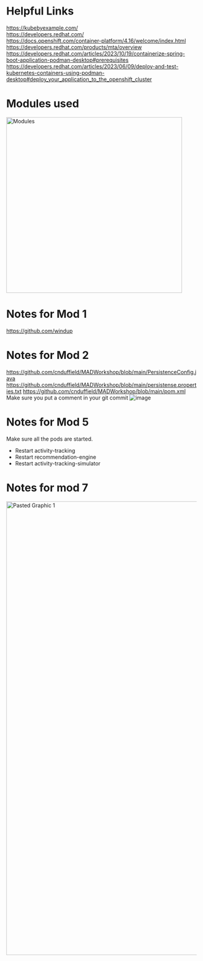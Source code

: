 # Helpful Links
https://kubebyexample.com/ <br>
https://developers.redhat.com/ <br>
https://docs.openshift.com/container-platform/4.16/welcome/index.html <br>
https://developers.redhat.com/products/mta/overview <br>
https://developers.redhat.com/articles/2023/10/19/containerize-spring-boot-application-podman-desktop#prerequisites <br>
https://developers.redhat.com/articles/2023/06/09/deploy-and-test-kubernetes-containers-using-podman-desktop#deploy_your_application_to_the_openshift_cluster

# Modules used
<img width="465" alt="Modules" src="https://github.com/cnduffield/MADWorkshop/assets/16171877/0069b6ed-4504-46db-b92b-006988b553dc">

# Notes for Mod 1
https://github.com/windup

# Notes for Mod 2
https://github.com/cnduffield/MADWorkshop/blob/main/PersistenceConfig.java
https://github.com/cnduffield/MADWorkshop/blob/main/persistense.properties.txt
https://github.com/cnduffield/MADWorkshop/blob/main/pom.xml <be>
Make sure you put a comment in your git commit
![image](https://github.com/user-attachments/assets/35a16a40-c5db-4640-9c46-94e3d4fd6939)

# Notes for Mod 5
Make sure all the pods are started. 
* Restart  activity-tracking
* Restart  recommendation-engine
* Restart  activity-tracking-simulator

# Notes for mod 7
<img width="1201" alt="Pasted Graphic 1" src="https://github.com/cnduffield/MADWorkshop/assets/16171877/75a794a9-93f7-4a02-94c6-f69342347943">

